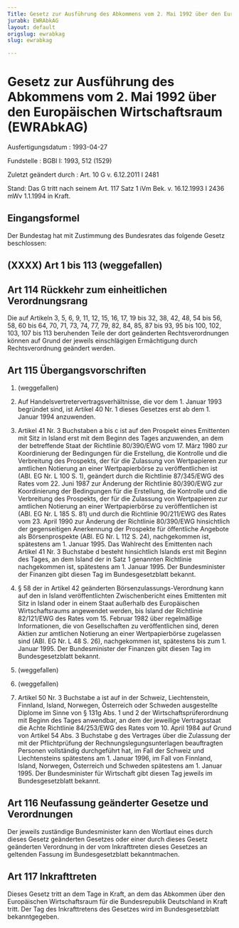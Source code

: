 ```yaml
---
Title: Gesetz zur Ausführung des Abkommens vom 2. Mai 1992 über den Europäischen Wirtschaftsraum
jurabk: EWRAbkAG
layout: default
origslug: ewrabkag
slug: ewrabkag

---
```


# Gesetz zur Ausführung des Abkommens vom 2. Mai 1992 über den Europäischen Wirtschaftsraum (EWRAbkAG)

Ausfertigungsdatum
:   1993-04-27

Fundstelle
:   BGBl I: 1993, 512 (1529)

Zuletzt geändert durch
:   Art. 10 G v. 6.12.2011 I 2481

Stand: Das G tritt nach seinem Art. 117 Satz 1 iVm Bek. v. 16.12.1993 I 2436 mWv 1.1.1994 in Kraft.

## Eingangsformel

Der Bundestag hat mit Zustimmung des Bundesrates das folgende Gesetz
beschlossen:

## (XXXX) Art 1 bis 113 (weggefallen)

## Art 114 Rückkehr zum einheitlichen Verordnungsrang

Die auf Artikeln 3, 5, 6, 9, 11, 12, 15, 16, 17, 19 bis 32, 38, 42,
48, 54 bis 56, 58, 60 bis 64, 70, 71, 73, 74, 77, 79, 82, 84, 85, 87
bis 93, 95 bis 100, 102, 103, 107 bis 113 beruhenden Teile der dort
geänderten Rechtsverordnungen können auf Grund der jeweils
einschlägigen Ermächtigung durch Rechtsverordnung geändert werden.

## Art 115 Übergangsvorschriften


1.  (weggefallen)


2.  Auf Handelsvertretervertragsverhältnisse, die vor dem 1. Januar 1993
    begründet sind, ist Artikel 40 Nr. 1 dieses Gesetzes erst ab dem 1.
    Januar 1994 anzuwenden.


3.  Artikel 41 Nr. 3 Buchstaben a bis c ist auf den Prospekt eines
    Emittenten mit Sitz in Island erst mit dem Beginn des Tages
    anzuwenden, an dem der betreffende Staat der Richtlinie 80/390/EWG vom
    17\. März 1980 zur Koordinierung der Bedingungen für die Erstellung,
    die Kontrolle und die Verbreitung des Prospekts, der für die Zulassung
    von Wertpapieren zur amtlichen Notierung an einer Wertpapierbörse zu
    veröffentlichen ist (ABl. EG Nr. L 100 S. 1), geändert durch die
    Richtlinie 87/345/EWG des Rates vom 22. Juni 1987 zur Änderung der
    Richtlinie 80/390/EWG zur Koordinierung der Bedingungen für die
    Erstellung, die Kontrolle und die Verbreitung des Prospekts, der für
    die Zulassung von Wertpapieren zur amtlichen Notierung an einer
    Wertpapierbörse zu veröffentlichen ist (ABl. EG Nr. L 185 S. 81) und
    durch die Richtlinie 90/211/EWG des Rates vom 23. April 1990 zur
    Änderung der Richtlinie 80/390/EWG hinsichtlich der gegenseitigen
    Anerkennung der Prospekte für öffentliche Angebote als Börsenprospekte
    (ABl. EG Nr. L 112 S. 24), nachgekommen ist, spätestens am 1. Januar
    1995\. Das Wahlrecht des Emittenten nach Artikel 41 Nr. 3 Buchstabe d
    besteht hinsichtlich Islands erst mit Beginn des Tages, an dem Island
    der in Satz 1 genannten Richtlinie nachgekommen ist, spätestens am 1.
    Januar 1995. Der Bundesminister der Finanzen gibt diesen Tag im
    Bundesgesetzblatt bekannt.


4.  § 58 der in Artikel 42 geänderten Börsenzulassungs-Verordnung kann auf
    den in Island veröffentlichten Zwischenbericht eines Emittenten mit
    Sitz in Island oder in einem Staat außerhalb des Europäischen
    Wirtschaftsraums angewendet werden, bis Island der Richtlinie
    82/121/EWG des Rates vom 15. Februar 1982 über regelmäßige
    Informationen, die von Gesellschaften zu veröffentlichen sind, deren
    Aktien zur amtlichen Notierung an einer Wertpapierbörse zugelassen
    sind (ABl. EG Nr. L 48 S. 26), nachgekommen ist, spätestens bis zum 1.
    Januar 1995. Der Bundesminister der Finanzen gibt diesen Tag im
    Bundesgesetzblatt bekannt.


5.  (weggefallen)


6.  (weggefallen)


7.  Artikel 50 Nr. 3 Buchstabe a ist auf in der Schweiz, Liechtenstein,
    Finnland, Island, Norwegen, Österreich oder Schweden ausgestellte
    Diplome im Sinne von § 131g Abs. 1 und 2 der Wirtschaftsprüferordnung
    mit Beginn des Tages anwendbar, an dem der jeweilige Vertragsstaat die
    Achte Richtlinie 84/253/EWG des Rates vom 10. April 1984 auf Grund von
    Artikel 54 Abs. 3 Buchstabe g des Vertrages über die Zulassung der mit
    der Pflichtprüfung der Rechnungslegungsunterlagen beauftragten
    Personen vollständig durchgeführt hat, im Fall der Schweiz und
    Liechtensteins spätestens am 1. Januar 1996, im Fall von Finnland,
    Island, Norwegen, Österreich und Schweden spätestens am 1. Januar
    1995\. Der Bundesminister für Wirtschaft gibt diesen Tag jeweils im
    Bundesgesetzblatt bekannt.

## Art 116 Neufassung geänderter Gesetze und Verordnungen

Der jeweils zuständige Bundesminister kann den Wortlaut eines durch
dieses Gesetz geänderten Gesetzes oder einer durch dieses Gesetz
geänderten Verordnung in der vom Inkrafttreten dieses Gesetzes an
geltenden Fassung im Bundesgesetzblatt bekanntmachen.

## Art 117 Inkrafttreten

Dieses Gesetz tritt an dem Tage in Kraft, an dem das Abkommen über den
Europäischen Wirtschaftsraum für die Bundesrepublik Deutschland in
Kraft tritt. Der Tag des Inkrafttretens des Gesetzes wird im
Bundesgesetzblatt bekanntgegeben.

